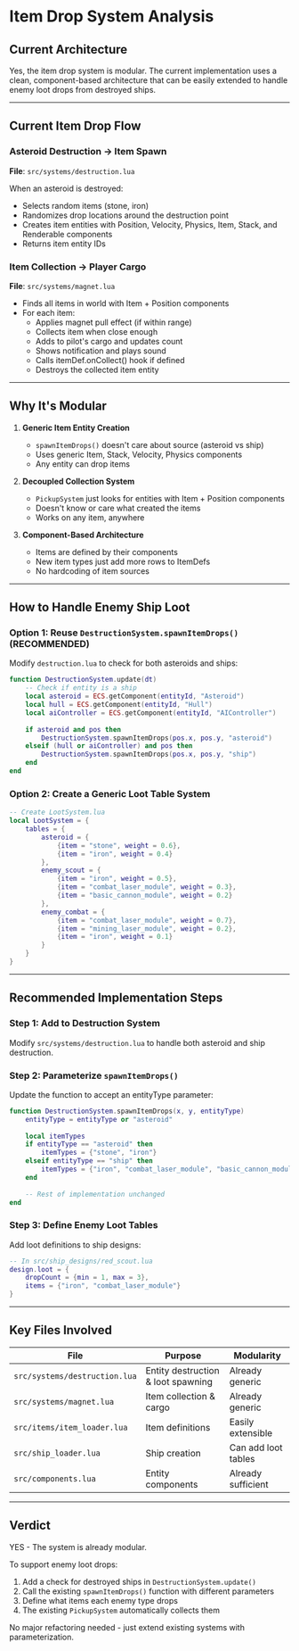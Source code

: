 # Item Drop System Analysis

## Current Architecture

Yes, the item drop system is modular. The current implementation uses a clean, component-based architecture that can be easily extended to handle enemy loot drops from destroyed ships.

---

## Current Item Drop Flow

### Asteroid Destruction → Item Spawn

**File**: `src/systems/destruction.lua`

When an asteroid is destroyed:

- Selects random items (stone, iron)
- Randomizes drop locations around the destruction point
- Creates item entities with Position, Velocity, Physics, Item, Stack, and Renderable components
- Returns item entity IDs

### Item Collection → Player Cargo

**File**: `src/systems/magnet.lua`

- Finds all items in world with Item + Position components
- For each item:
  - Applies magnet pull effect (if within range)
  - Collects item when close enough
  - Adds to pilot's cargo and updates count
  - Shows notification and plays sound
  - Calls itemDef.onCollect() hook if defined
  - Destroys the collected item entity

---

## Why It's Modular

1. **Generic Item Entity Creation**
   - `spawnItemDrops()` doesn't care about source (asteroid vs ship)
   - Uses generic Item, Stack, Velocity, Physics components
   - Any entity can drop items

2. **Decoupled Collection System**
   - `PickupSystem` just looks for entities with Item + Position components
   - Doesn't know or care what created the items
   - Works on any item, anywhere

3. **Component-Based Architecture**
   - Items are defined by their components
   - New item types just add more rows to ItemDefs
   - No hardcoding of item sources

---

## How to Handle Enemy Ship Loot

### Option 1: Reuse `DestructionSystem.spawnItemDrops()` (RECOMMENDED)

Modify `destruction.lua` to check for both asteroids and ships:

```lua
function DestructionSystem.update(dt)
    -- Check if entity is a ship
    local asteroid = ECS.getComponent(entityId, "Asteroid")
    local hull = ECS.getComponent(entityId, "Hull")
    local aiController = ECS.getComponent(entityId, "AIController")
    
    if asteroid and pos then
        DestructionSystem.spawnItemDrops(pos.x, pos.y, "asteroid")
    elseif (hull or aiController) and pos then
        DestructionSystem.spawnItemDrops(pos.x, pos.y, "ship")
    end
end
```

### Option 2: Create a Generic Loot Table System

```lua
-- Create LootSystem.lua
local LootSystem = {
    tables = {
        asteroid = {
            {item = "stone", weight = 0.6},
            {item = "iron", weight = 0.4}
        },
        enemy_scout = {
            {item = "iron", weight = 0.5},
            {item = "combat_laser_module", weight = 0.3},
            {item = "basic_cannon_module", weight = 0.2}
        },
        enemy_combat = {
            {item = "combat_laser_module", weight = 0.7},
            {item = "mining_laser_module", weight = 0.2},
            {item = "iron", weight = 0.1}
        }
    }
}
```

---

## Recommended Implementation Steps

### Step 1: Add to Destruction System

Modify `src/systems/destruction.lua` to handle both asteroid and ship destruction.

### Step 2: Parameterize `spawnItemDrops()`

Update the function to accept an entityType parameter:

```lua
function DestructionSystem.spawnItemDrops(x, y, entityType)
    entityType = entityType or "asteroid"
    
    local itemTypes
    if entityType == "asteroid" then
        itemTypes = {"stone", "iron"}
    elseif entityType == "ship" then
        itemTypes = {"iron", "combat_laser_module", "basic_cannon_module"}
    end
    
    -- Rest of implementation unchanged
end
```

### Step 3: Define Enemy Loot Tables

Add loot definitions to ship designs:

```lua
-- In src/ship_designs/red_scout.lua
design.loot = {
    dropCount = {min = 1, max = 3},
    items = {"iron", "combat_laser_module"}
}
```

---

## Key Files Involved

| File | Purpose | Modularity |
|------|---------|-----------|
| `src/systems/destruction.lua` | Entity destruction & loot spawning | Already generic |
| `src/systems/magnet.lua` | Item collection & cargo | Already generic |
| `src/items/item_loader.lua` | Item definitions | Easily extensible |
| `src/ship_loader.lua` | Ship creation | Can add loot tables |
| `src/components.lua` | Entity components | Already sufficient |

---

## Verdict

YES - The system is already modular.

To support enemy loot drops:

1. Add a check for destroyed ships in `DestructionSystem.update()`
2. Call the existing `spawnItemDrops()` function with different parameters
3. Define what items each enemy type drops
4. The existing `PickupSystem` automatically collects them

No major refactoring needed - just extend existing systems with parameterization.
